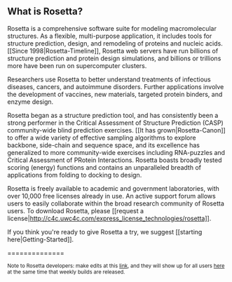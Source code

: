 ## What is Rosetta?

Rosetta is a comprehensive software suite for modeling macromolecular structures. As a flexible, multi-purpose application, it includes tools for structure prediction, design, and remodeling of proteins and nucleic acids. [[Since 1998|Rosetta-Timeline]], Rosetta web servers have run billions of structure prediction and protein design simulations, and billions or trillions more have been run on supercomputer clusters.

Researchers use Rosetta to better understand treatments of infectious diseases, cancers, and autoimmune disorders. Further applications involve the development of vaccines, new materials, targeted protein binders, and enzyme design.

Rosetta began as a structure prediction tool, and has consistently been a strong performer in the Critical Assessment of Structure Prediction (CASP) community-wide blind prediction exercises. [[It has grown|Rosetta-Canon]] to offer a wide variety of effective sampling algorithms to explore backbone, side-chain and sequence space, and its excellence has generalized to more community-wide exercises including RNA-puzzles and Critical Assessment of PRotein Interactions. Rosetta boasts broadly tested scoring (energy) functions and contains an unparalleled breadth of applications from folding to docking to design.

Rosetta is freely available to academic and government laboratories, with over 10,000 free licenses already in use. An active support forum allows users to easily collaborate within the broad research community of Rosetta users. To download Rosetta, please [[request a license|http://c4c.uwc4c.com/express_license_technologies/rosetta]].

If you think you're ready to give Rosetta a try, we suggest [[starting here|Getting-Started]].





==============






<sub>Note to Rosetta developers: make edits at this [link](https://www.rosettacommons.org/docs/wiki/), and they will show up for all users [here](https://www.rosettacommons.org/docs/latest/) at the same time that weekly builds are released.</sub>
